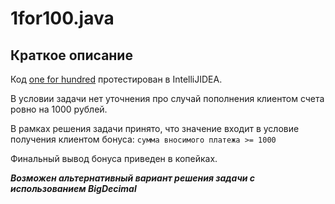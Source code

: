 # 1for100.java

## Краткое описание

Код [one for hundred]() протестирован в IntelliJIDEA.

В условии задачи нет уточнения про случай пополнения клиентом счета ровно на 1000 рублей. 

В рамках решения задачи принято, что значение входит в условие получения клиентом бонуса: ``` сумма вносимого платежа >= 1000 ```

Финальный вывод бонуса приведен в копейках.

***Возможен альтернативный вариант решения задачи с использованием BigDecimal***
